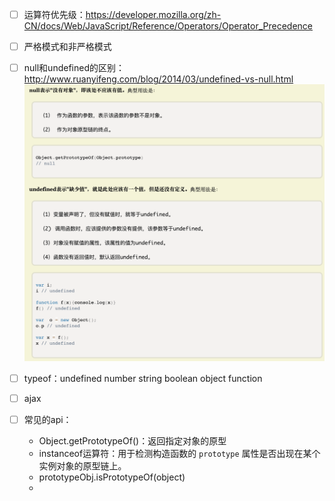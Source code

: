 - [ ] 运算符优先级：https://developer.mozilla.org/zh-CN/docs/Web/JavaScript/Reference/Operators/Operator_Precedence

- [ ] 严格模式和非严格模式

- [ ] null和undefined的区别：http://www.ruanyifeng.com/blog/2014/03/undefined-vs-null.html
  ![](./img/null和undefined的区别.png)
- [ ] typeof：undefined number string boolean object function
- [ ] ajax
- [ ] 常见的api：
  - Object.getPrototypeOf()：返回指定对象的原型
  - instanceof运算符：用于检测构造函数的 `prototype` 属性是否出现在某个实例对象的原型链上。
  - prototypeObj.isPrototypeOf(object)
  - 

